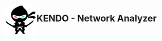<p>
  <img src="https://github.com/kendojitsu/Kendo/blob/main/images/kendo.png" width="100" height="100" align=left border=0 />
  <h1>KENDO - Network Analyzer</h1>
</p>
